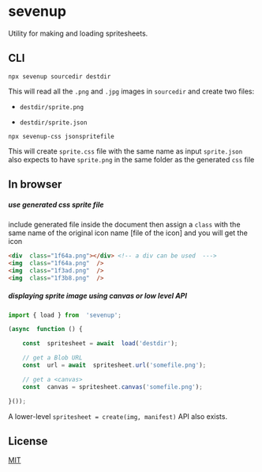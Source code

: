 
# sevenup

Utility for making and loading spritesheets.

## CLI

```
npx sevenup sourcedir destdir
```

This will read all the `.png` and `.jpg` images in `sourcedir` and create two files:


*  `destdir/sprite.png`

*  `destdir/sprite.json`

```
npx sevenup-css jsonspritefile
```
This will create `sprite.css` file  with the same name as input `sprite.json` also expects to have `sprite.png` in the same folder as the generated `css` file 


## In browser

#####  use generated css sprite file 
include generated file inside the document then assign a `class` with the same name of the original icon name [file of the icon] and you will get  the icon

```html
<div  class="1f64a.png"></div> <!-- a div can be used  ---> 
<img  class="1f64a.png"  />
<img  class="1f3ad.png"  />
<img  class="1f3b8.png"  />
```
  
#####  displaying sprite image using canvas or low level API
```js
import { load } from  'sevenup';

(async  function () {

    const  spritesheet = await  load('destdir');

    // get a Blob URL
    const  url = await  spritesheet.url('somefile.png');

    // get a <canvas>
    const  canvas = spritesheet.canvas('somefile.png');

}());

```

A lower-level `spritesheet = create(img, manifest)` API also exists.

## License

[MIT](LICENSE)
